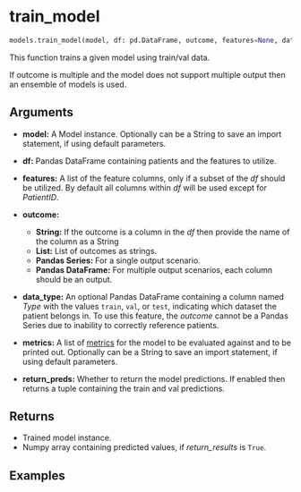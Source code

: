 # train\_model

```python
models.train_model(model, df: pd.DataFrame, outcome, features=None, data_type=None, metrics=None, return_preds=False)
```

This function trains a given model using train/val data.

If outcome is multiple and the model does not support multiple output then an ensemble of models is used.

## Arguments

- **model:** A Model instance. Optionally can be a String to save an import statement, if using default parameters.
 
- **df:** Pandas DataFrame containing patients and the features to utilize.

- **features:** A list of the feature columns, only if a subset of the *df* should be utilized.  By default all columns within *df* will be used except for *PatientID*.
 
- **outcome:**
    - **String:** If the outcome is a column in the *df* then provide the name of the column as a String
    - **List:** List of outcomes as strings.
    - **Pandas Series:** For a single output scenario.
    - **Pandas DataFrame:** For multiple output scenarios, each column should be an output. 

- **data_type:** An optional Pandas DataFrame containing a column named *Type* with the values `train`, `val`, or `test`, indicating which dataset the patient belongs in.  To use this feature, the *outcome* cannot be a Pandas Series due to inability to correctly reference patients.

- **metrics:** A list of [metrics](metrics/base.md) for the model to be evaluated against and to be printed out.  Optionally can be a String to save an import statement, if using default parameters.
 
- **return_preds:** Whether to return the model predictions.  If enabled then returns a tuple containing the train and val predictions.


## Returns

- Trained model instance.
- Numpy array containing predicted values, if *return_results* is `True`.

## Examples